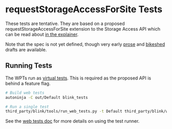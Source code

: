 # requestStorageAccessForSite Tests
These tests are tentative. They are based on a proposed requestStorageAccessForSite extension to the Storage Access API which can be read about [in the explainer](https://github.com/mreichhoff/requestStorageAccessForSite).

Note that the spec is not yet defined, though very early [prose](https://github.com/mreichhoff/requestStorageAccessForSite#proposed-draft-spec-addition) and [bikeshed](https://github.com/mreichhoff/storage-access/commit/93ba79fdbb737f57a7ce757f994b2f8c53d2cd53) drafts are available.

## Running Tests

The WPTs run as [virtual tests](https://source.chromium.org/chromium/chromium/src/+/main:third_party/blink/web_tests/VirtualTestSuites). This is required as the proposed API is behind a feature flag.

```bash
# Build web tests
autoninja -C out/Default blink_tests

# Run a single test
third_party/blink/tools/run_web_tests.py -t Default third_party/blink/web_tests/wpt_internal/storage-access-api/requestStorageAccessForSite.sub.tentative.window.js
```

See the [web tests doc](https://chromium.googlesource.com/chromium/src/+/HEAD/docs/testing/web_tests.md#running-the-tests) for more details on using the test runner.
